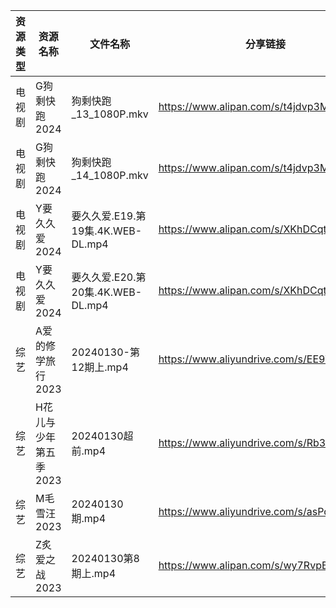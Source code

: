 | 资源类型 | 资源名称          | 文件名称                        | 分享链接                                      | 更新时间                |
| ---- | ------------- | --------------------------- | ----------------------------------------- | ------------------- |
| 电视剧  | G狗剩快跑2024     | 狗剩快跑_13_1080P.mkv           | https://www.alipan.com/s/t4jdvp3MKp5      | 2024-01-31 00:05:15 |
| 电视剧  | G狗剩快跑2024     | 狗剩快跑_14_1080P.mkv           | https://www.alipan.com/s/t4jdvp3MKp5      | 2024-01-31 00:05:14 |
| 电视剧  | Y要久久爱2024     | 要久久爱.E19.第19集.4K.WEB-DL.mp4 | https://www.alipan.com/s/XKhDCqtFDft      | 2024-01-31 00:05:28 |
| 电视剧  | Y要久久爱2024     | 要久久爱.E20.第20集.4K.WEB-DL.mp4 | https://www.alipan.com/s/XKhDCqtFDft      | 2024-01-31 00:05:28 |
| 综艺   | A爱的修学旅行2023   | 20240130-第12期上.mp4          | https://www.aliyundrive.com/s/EE9WNi94Ftz | 2024-01-31 00:05:39 |
| 综艺   | H花儿与少年第五季2023 | 20240130超前.mp4              | https://www.aliyundrive.com/s/Rb3k2hgSjHJ | 2024-01-31 00:05:51 |
| 综艺   | M毛雪汪2023      | 20240130期.mp4               | https://www.aliyundrive.com/s/asPqfgPRqAg | 2024-01-31 00:06:05 |
| 综艺   | Z炙爱之战2023     | 20240130第8期上.mp4            | https://www.alipan.com/s/wy7RvpBvLX7      | 2024-01-31 00:06:45 |
